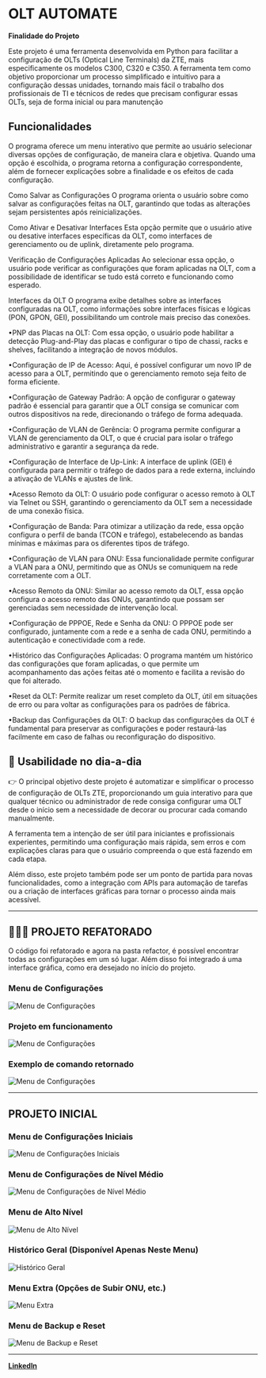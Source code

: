 # OLT AUTOMATE  

**Finalidade do Projeto**  

Este projeto é uma ferramenta desenvolvida em Python para facilitar a configuração de OLTs (Optical Line Terminals) da ZTE, mais especificamente os modelos C300, C320 e C350. A ferramenta tem como objetivo proporcionar um processo simplificado e intuitivo para a configuração dessas unidades, tornando mais fácil o trabalho dos profissionais de TI e técnicos de redes que precisam configurar essas OLTs, seja de forma inicial ou para manutenção

## Funcionalidades
O programa oferece um menu interativo que permite ao usuário selecionar diversas opções de configuração, de maneira clara e objetiva. Quando uma opção é escolhida, o programa retorna a configuração correspondente, além de fornecer explicações sobre a finalidade e os efeitos de cada configuração.

Como Salvar as Configurações
O programa orienta o usuário sobre como salvar as configurações feitas na OLT, garantindo que todas as alterações sejam persistentes após reinicializações.

Como Ativar e Desativar Interfaces
Esta opção permite que o usuário ative ou desative interfaces específicas da OLT, como interfaces de gerenciamento ou de uplink, diretamente pelo programa.

Verificação de Configurações Aplicadas
Ao selecionar essa opção, o usuário pode verificar as configurações que foram aplicadas na OLT, com a possibilidade de identificar se tudo está correto e funcionando como esperado.

Interfaces da OLT
O programa exibe detalhes sobre as interfaces configuradas na OLT, como informações sobre interfaces físicas e lógicas (PON, GPON, GEI), possibilitando um controle mais preciso das conexões.

•PNP das Placas na OLT:
Com essa opção, o usuário pode habilitar a detecção Plug-and-Play das placas e configurar o tipo de chassi, racks e shelves, facilitando a integração de novos módulos.

•Configuração de IP de Acesso:
Aqui, é possível configurar um novo IP de acesso para a OLT, permitindo que o gerenciamento remoto seja feito de forma eficiente.

•Configuração de Gateway Padrão:
A opção de configurar o gateway padrão é essencial para garantir que a OLT consiga se comunicar com outros dispositivos na rede, direcionando o tráfego de forma adequada.

•Configuração de VLAN de Gerência:
O programa permite configurar a VLAN de gerenciamento da OLT, o que é crucial para isolar o tráfego administrativo e garantir a segurança da rede.

•Configuração de Interface de Up-Link:
A interface de uplink (GEI) é configurada para permitir o tráfego de dados para a rede externa, incluindo a ativação de VLANs e ajustes de link.

•Acesso Remoto da OLT:
O usuário pode configurar o acesso remoto à OLT via Telnet ou SSH, garantindo o gerenciamento da OLT sem a necessidade de uma conexão física.

•Configuração de Banda:
Para otimizar a utilização da rede, essa opção configura o perfil de banda (TCON e tráfego), estabelecendo as bandas mínimas e máximas para os diferentes tipos de tráfego.

•Configuração de VLAN para ONU:
Essa funcionalidade permite configurar a VLAN para a ONU, permitindo que as ONUs se comuniquem na rede corretamente com a OLT.

•Acesso Remoto da ONU:
Similar ao acesso remoto da OLT, essa opção configura o acesso remoto das ONUs, garantindo que possam ser gerenciadas sem necessidade de intervenção local.

•Configuração de PPPOE, Rede e Senha da ONU:
O PPPOE pode ser configurado, juntamente com a rede e a senha de cada ONU, permitindo a autenticação e conectividade com a rede.

•Histórico das Configurações Aplicadas:
O programa mantém um histórico das configurações que foram aplicadas, o que permite um acompanhamento das ações feitas até o momento e facilita a revisão do que foi alterado.

•Reset da OLT:
Permite realizar um reset completo da OLT, útil em situações de erro ou para voltar as configurações para os padrões de fábrica.

•Backup das Configurações da OLT:
O backup das configurações da OLT é fundamental para preservar as configurações e poder restaurá-las facilmente em caso de falhas ou reconfiguração do dispositivo.  

## 📂 Usabilidade no dia-a-dia 

👉 O principal objetivo deste projeto é automatizar e simplificar o processo de configuração de OLTs ZTE, proporcionando um guia interativo para que qualquer técnico ou administrador de rede consiga configurar uma OLT desde o início sem a necessidade de decorar ou procurar cada comando manualmente.

A ferramenta tem a intenção de ser útil para iniciantes e profissionais experientes, permitindo uma configuração mais rápida, sem erros e com explicações claras para que o usuário compreenda o que está fazendo em cada etapa.

Além disso, este projeto também pode ser um ponto de partida para novas funcionalidades, como a integração com APIs para automação de tarefas ou a criação de interfaces gráficas para tornar o processo ainda mais acessível.
 
---

## 👨🏻‍💻 PROJETO REFATORADO

O código foi refatorado e agora na pasta refactor, é possível encontrar todas as configurações em um só lugar.
Além disso foi integrado á uma interface gráfica, como era desejado no início do projeto.

### **Menu de Configurações**  
![Menu de Configurações](https://github.com/user-attachments/assets/28efe1bf-2d12-4e6c-9244-1f2fd442e132)
  

### **Projeto em funcionamento**  
![Menu de Configurações](https://github.com/user-attachments/assets/83e4808c-a206-40f2-b82a-f2e67b0ba51f)
  

### **Exemplo de comando retornado**  
![Menu de Configurações](https://github.com/user-attachments/assets/11b9eb6d-9ce0-4d0d-938a-81c810d1d1af)
  


---


## PROJETO INICIAL

### **Menu de Configurações Iniciais**  
![Menu de Configurações Iniciais](https://github.com/user-attachments/assets/e4496a01-dea1-4f68-a035-fcca7ad2901a)  

### **Menu de Configurações de Nível Médio**  
![Menu de Configurações de Nível Médio](https://github.com/user-attachments/assets/1089cb06-5070-4046-83e2-398a15d3bfa8)  

### **Menu de Alto Nível**  
![Menu de Alto Nível](https://github.com/user-attachments/assets/3a25d5da-df01-443a-ba49-f2c02ec89476)  

### **Histórico Geral (Disponível Apenas Neste Menu)**  
![Histórico Geral](https://github.com/user-attachments/assets/c594ec5f-3044-4486-824d-4aab64e15d0f)  

### **Menu Extra (Opções de Subir ONU, etc.)**  
![Menu Extra](https://github.com/user-attachments/assets/9255ea3b-7c22-4a51-b88c-cf19df864de3)  

### **Menu de Backup e Reset**  
![Menu de Backup e Reset](https://github.com/user-attachments/assets/9256a656-a327-4246-a39f-ce122c59117d)  


---  

[**LinkedIn**](https://www.linkedin.com/in/delucas027)
